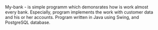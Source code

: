 My-bank - is simple programm which demonsrates how is work almost every bank. Especially, program implements the work with customer data and his or her accounts.
Program written in Java using Swing, and PostgreSQL database.
